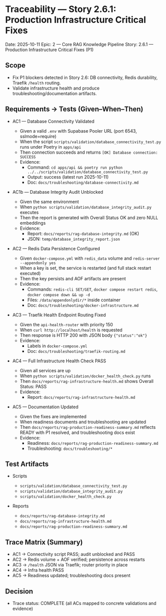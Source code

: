 # Traceability — Story 2.6.1: Production Infrastructure Critical Fixes

Date: 2025-10-11
Epic: 2 — Core RAG Knowledge Pipeline
Story: 2.6.1 — Production Infrastructure Critical Fixes (P1)

## Scope
- Fix P1 blockers detected in Story 2.6: DB connectivity, Redis durability, Traefik `/health` routing.
- Validate infrastructure health and produce troubleshooting/documentation artifacts.

## Requirements → Tests (Given–When–Then)

- AC1 — Database Connectivity Validated
  - Given a valid `.env` with Supabase Pooler URL (port 6543, sslmode=require)
  - When the script `scripts/validation/database_connectivity_test.py` runs under Poetry in `apps/api`
  - Then connection succeeds and returns `[OK] Database connection: SUCCESS`
  - Evidence:
    - Command: `cd apps/api && poetry run python ../../scripts/validation/database_connectivity_test.py`
    - Output: success (latest run 2025-10-11)
    - Doc: `docs/troubleshooting/database-connectivity.md`

- AC1b — Database Integrity Audit Unblocked
  - Given the same environment
  - When `python scripts/validation/database_integrity_audit.py` executes
  - Then the report is generated with Overall Status OK and zero NULL embeddings
  - Evidence:
    - Report: `docs/reports/rag-database-integrity.md` (OK)
    - JSON: `temp/database_integrity_report.json`

- AC2 — Redis Data Persistence Configured
  - Given `docker-compose.yml` with `redis_data` volume and `redis-server --appendonly yes`
  - When a key is set, the service is restarted (and full stack restart executed)
  - Then the key persists and AOF artifacts are present
  - Evidence:
    - Commands: `redis-cli SET/GET`, `docker compose restart redis`, `docker compose down && up -d`
    - Files: `/data/appendonlydir/*` inside container
    - Doc: `docs/troubleshooting/docker-infrastructure.md`

- AC3 — Traefik Health Endpoint Routing Fixed
  - Given the `api-health-router` with priority 150
  - When `curl http://localhost/health` is requested
  - Then response is HTTP 200 with JSON body `{"status":"ok"}`
  - Evidence:
    - Labels in `docker-compose.yml`
    - Doc: `docs/troubleshooting/traefik-routing.md`

- AC4 — Full Infrastructure Health Check PASS
  - Given all services are up
  - When `python scripts/validation/docker_health_check.py` runs
  - Then `docs/reports/rag-infrastructure-health.md` shows Overall Status: PASS
  - Evidence:
    - Report: `docs/reports/rag-infrastructure-health.md`

- AC5 — Documentation Updated
  - Given the fixes are implemented
  - When readiness documents and troubleshooting are updated
  - Then `docs/reports/rag-production-readiness-summary.md` reflects READY with P1 resolved, and troubleshooting docs exist
  - Evidence:
    - Readiness: `docs/reports/rag-production-readiness-summary.md`
    - Troubleshooting: `docs/troubleshooting/*`

## Test Artifacts
- Scripts
  - `scripts/validation/database_connectivity_test.py`
  - `scripts/validation/database_integrity_audit.py`
  - `scripts/validation/docker_health_check.py`

- Reports
  - `docs/reports/rag-database-integrity.md`
  - `docs/reports/rag-infrastructure-health.md`
  - `docs/reports/rag-production-readiness-summary.md`

## Trace Matrix (Summary)
- AC1 → Connectivity script PASS; audit unblocked and PASS
- AC2 → Redis volume + AOF verified; persistence across restarts
- AC3 → `/health` JSON via Traefik; router priority in place
- AC4 → Infra health PASS
- AC5 → Readiness updated; troubleshooting docs present

## Decision
- Trace status: COMPLETE (all ACs mapped to concrete validations and evidence)

